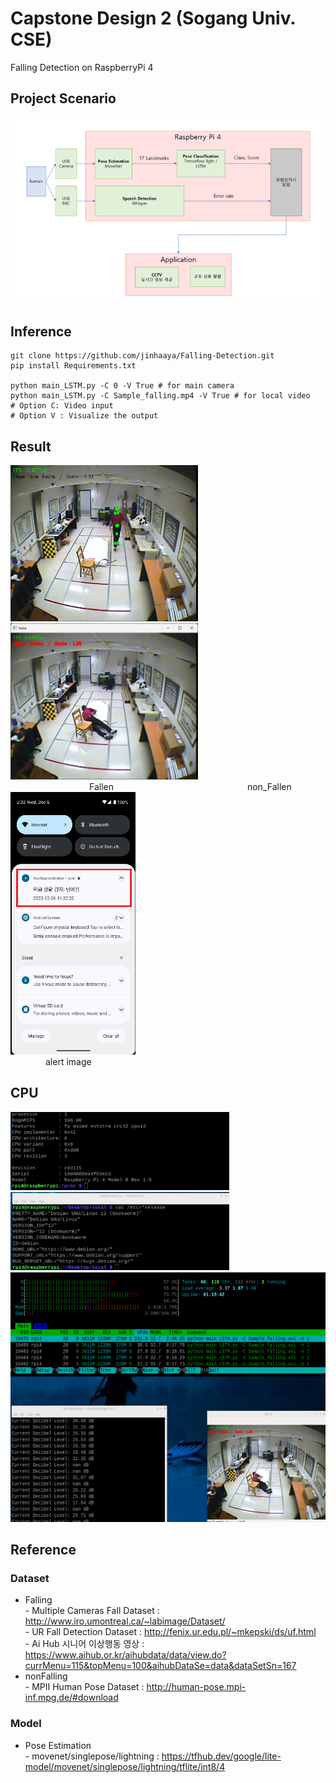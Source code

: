 <h1> Capstone Design 2 (Sogang Univ. CSE) </h1>

Falling Detection on RaspberryPi 4

## Project Scenario
![schema](readme/schema.png)


## Inference

```
git clone https://github.com/jinhaaya/Falling-Detection.git
pip install Requirements.txt

python main_LSTM.py -C 0 -V True # for main camera
python main_LSTM.py -C Sample_falling.mp4 -V True # for local video
# Option C: Video input
# Option V : Visualize the output
```


## Result
<img src="readme/non_fallen.png" width="300" height="250"> <img src="readme/fallen.png" width="300" height="250">
<br>
         Fallen                non_Fallen
<br>
<img src="readme/alert.png" width="200" height="420">
<br>
    alert image

## CPU
<img src="readme/cpu1.png" width="350" height="125">
<img src="readme/cpu2.png" width="350" height="125">
<br>
<img src="readme/cpu3.png" width="600" height="400">


## Reference
### Dataset
- Falling
</br>- Multiple Cameras Fall Dataset : http://www.iro.umontreal.ca/~labimage/Dataset/
</br>- UR Fall Detection Dataset : http://fenix.ur.edu.pl/~mkepski/ds/uf.html
</br>- Ai Hub 시니어 이상행동 영상 : https://www.aihub.or.kr/aihubdata/data/view.do?currMenu=115&topMenu=100&aihubDataSe=data&dataSetSn=167
- nonFalling</br>- MPII Human Pose Dataset : http://human-pose.mpi-inf.mpg.de/#download
### Model
- Pose Estimation</br>- movenet/singlepose/lightning : https://tfhub.dev/google/lite-model/movenet/singlepose/lightning/tflite/int8/4
